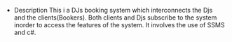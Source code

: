 - Description
  This i a DJs booking system which interconnects the Djs and the clients(Bookers).
  Both clients and Djs subscribe to the system inorder to access the features of the system.
  It involves the use of SSMS and c#.


